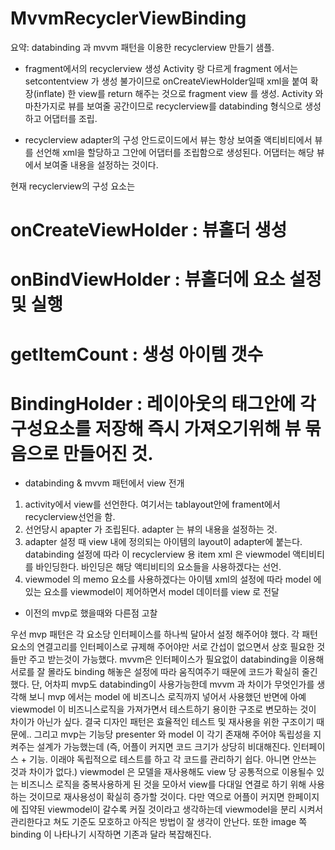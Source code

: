 # MvvmRecyclerViewBinding

요약:
databinding 과 mvvm 패턴을 이용한 recyclerview 만들기 샘플.

- fragment에서의 recyclerview 생성
 Activity 랑 다르게 fragment 에서는 setcontentview 가 생성 불가이므로 onCreateViewHolder일때 xml을 붙여
확장(inflate) 한 view를 return 해주는 것으로 fragment view 를 생성. Activity 와 마찬가지로 뷰를 보여줄
공간이므로 recyclerview를 databinding 형식으로 생성하고 어댑터를 조립.

- recyclerview adapter의 구성
 안드로이드에서 뷰는 항상 보여줄 액티비티에서 뷰를 선언해 xml을 할당하고 
그안에 어댑터를 조립함으로 생성된다. 어댑터는 해당 뷰에서 보여줄 내용을 설정하는 것이다.

현재 recyclerview의 구성 요소는 

# onCreateViewHolder :  뷰홀더 생성
# onBindViewHolder :  뷰홀더에 요소 설정 및 실행
# getItemCount : 생성 아이템 갯수
# BindingHolder : 레이아웃의 태그안에 각 구성요소를 저장해 즉시 가져오기위해 뷰 묶음으로 만들어진 것.

- databinding & mvvm 패턴에서 view 전개

1. activity에서 view를 선언한다. 여기서는 tablayout안에 frament에서 recyclerview선언을 함.
2. 선언당시 apapter 가 조립된다. adapter 는 뷰의 내용을 설정하는 것.
3. adapter 설정 때 view 내에 정의되는 아이템의 layout이 adapter에 붙는다. databinding 설정에 따라
이 recyclerview 용 item xml 은 viewmodel 액티비티를 바인딩한다. 바인딩은 해당 액티비티의 요소들을
사용하겠다는 선언.
4. viewmodel 의 memo 요소를 사용하겠다는 아이템 xml의 설정에 따라 model 에 있는 요소를 viewmodel이 제어하면서 model 데이터를 view 로 전달

- 이전의 mvp로 했을때와 다른점 고찰

 우선 mvp 패턴은 각 요소당 인터페이스를 하나씩 달아서 설정 해주어야 했다. 각 패턴 요소의 연결고리를 인터페이스로 규제해 주어야만 서로 간섭이 없으면서
상호 필요한 것들만 주고 받는것이 가능했다. mvvm은 인터페이스가 필요없이 databinding을 이용해 서로를 잘 몰라도 binding 해놓은 설정에 따라 움직여주기 때문에 코드가 확실히 줄긴 했다.
단, 어차피 mvp도 databinding이 사용가능한데 mvvm 과 차이가 무엇인가를 생각해 보니 mvp 에서는 model 에 비즈니스 로직까지 넣어서 사용했던 반면에 아예 viewmodel 이 비즈니스로직을 가져가면서 테스트하기 용이한
구조로 변모하는 것이 차이가 아닌가 싶다. 결국 디자인 패턴은 효율적인 테스트 및 재사용을 위한 구조이기 때문에.. 
그리고 mvp는 기능당 presenter 와 model 이 각기 존재해 주어야 독립성을 지켜주는 설계가 가능했는데 (즉, 어플이 커지면 코드 크기가 상당히 비대해진다. 인터페이스 + 기능. 이래야 독립적으로 테스트를 하고 각
코드를 관리하기 쉽다. 아니면 안쓰는 것과 차이가 없다.) viewmodel 은 모델을 재사용해도 view 당 공통적으로 이용될수 있는 비즈니스 로직을 중복사용하게 된 것을 모아서 view를 다대일 연결로 하기 위해 사용하는 것이므로
재사용성이 확실히 증가할 것이다. 
다만 역으로 어플이 커지면 한페이지에 집약된 viewmodel이 갈수록 커질 것이라고 생각하는데 viewmodel을 분리 시켜서 관리한다고 쳐도 기준도 모호하고 아직은 방법이 잘 생각이 안난다.
또한 image 쪽 binding 이 나타나기 시작하면 기존과 달라 복잡해진다.
